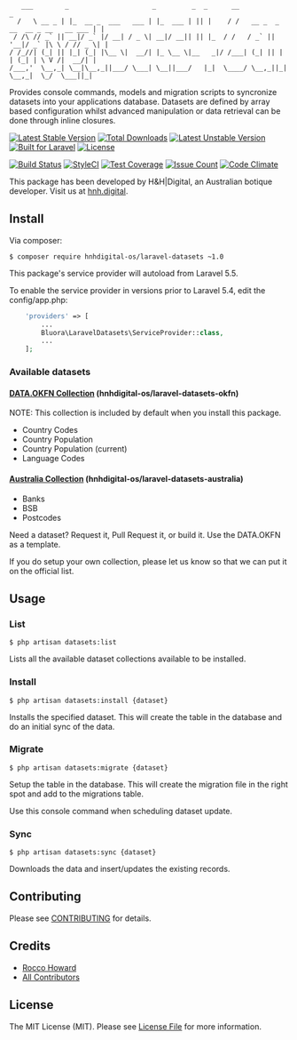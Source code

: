  ```
    ___        _                     _         _  _      __                                 _
   /   \ __ _ | |_  __ _  ___   ___ | |_  ___ | || |    / /   __ _  _ __  __ _ __   __ ___ | |
  / /\ // _` || __|/ _` |/ __| / _ \| __|/ __|| || |_  / /   / _` || '__|/ _` |\ \ / // _ \| |
 / /_//| (_| || |_| (_| |\__ \|  __/| |_ \__ \|__   _|/ /___| (_| || |  | (_| | \ V /|  __/| |
/___,'  \__,_| \__|\__,_||___/ \___| \__||___/   |_|  \____/ \__,_||_|   \__,_|  \_/  \___||_|
```

Provides console commands, models and migration scripts to syncronize datasets into your applications database. Datasets are defined by array based configuration whilst advanced manipulation or data retrieval can be done through inline closures.

[![Latest Stable Version](https://poser.pugx.org/hnhdigital-os/laravel-datasets/v/stable.svg)](https://packagist.org/packages/hnhdigital-os/laravel-datasets) [![Total Downloads](https://poser.pugx.org/hnhdigital-os/laravel-datasets/downloads.svg)](https://packagist.org/packages/hnhdigital-os/laravel-datasets) [![Latest Unstable Version](https://poser.pugx.org/hnhdigital-os/laravel-datasets/v/unstable.svg)](https://packagist.org/packages/hnhdigital-os/laravel-datasets) [![Built for Laravel](https://img.shields.io/badge/Built_for-Laravel-green.svg)](https://laravel.com/) [![License](https://poser.pugx.org/hnhdigital-os/laravel-datasets/license.svg)](https://packagist.org/packages/hnhdigital-os/laravel-datasets)

[![Build Status](https://travis-ci.org/hnhdigital-os/laravel-datasets.svg?branch=master)](https://travis-ci.org/hnhdigital-os/laravel-datasets) [![StyleCI](https://styleci.io/repos/77605381/shield?branch=master)](https://styleci.io/repos/77605381) [![Test Coverage](https://codeclimate.com/github/hnhdigital-os/laravel-datasets/badges/coverage.svg)](https://codeclimate.com/github/hnhdigital-os/laravel-datasets/coverage) [![Issue Count](https://codeclimate.com/github/hnhdigital-os/laravel-datasets/badges/issue_count.svg)](https://codeclimate.com/github/hnhdigital-os/laravel-datasets) [![Code Climate](https://codeclimate.com/github/hnhdigital-os/laravel-datasets/badges/gpa.svg)](https://codeclimate.com/github/hnhdigital-os/laravel-datasets) 

This package has been developed by H&H|Digital, an Australian botique developer. Visit us at [hnh.digital](http://hnh.digital).

## Install

Via composer:

`$ composer require hnhdigital-os/laravel-datasets ~1.0`

This package's service provider will autoload from Laravel 5.5.

To enable the service provider in versions prior to Laravel 5.4, edit the config/app.php:

```php
    'providers' => [
        ...
        Bluora\LaravelDatasets\ServiceProvider::class,
        ...
    ];
```

### Available datasets

#### [DATA.OKFN Collection](https://github.com/hnhdigital-os/laravel-datasets-okfn) (hnhdigital-os/laravel-datasets-okfn)

NOTE: This collection is included by default when you install this package.

* Country Codes
* Country Population
* Country Population (current)
* Language Codes

#### [Australia Collection](https://github.com/hnhdigital-os/laravel-datasets-australia) (hnhdigital-os/laravel-datasets-australia)

* Banks
* BSB
* Postcodes


Need a dataset? Request it, Pull Request it, or build it. Use the DATA.OKFN as a template.

If you do setup your own collection, please let us know so that we can put it on the official list.

## Usage

### List

`$ php artisan datasets:list`

Lists all the available dataset collections available to be installed.

### Install

`$ php artisan datasets:install {dataset}`

Installs the specified dataset. This will create the table in the database and do an initial sync of the data.

### Migrate

`$ php artisan datasets:migrate {dataset}`

Setup the table in the database. This will create the migration file in the right spot and add to the migrations table.

Use this console command when scheduling dataset update.

### Sync

`$ php artisan datasets:sync {dataset}`

Downloads the data and insert/updates the existing records.

## Contributing

Please see [CONTRIBUTING](https://github.com/hnhdigital-os/laravel-datasets/blob/master/CONTRIBUTING.md) for details.

## Credits

* [Rocco Howard](https://github.com/RoccoHoward)
* [All Contributors](https://github.com/hnhdigital-os/laravel-datasets/contributors)

## License

The MIT License (MIT). Please see [License File](https://github.com/hnhdigital-os/laravel-datasets/blob/master/LICENSE) for more information.
